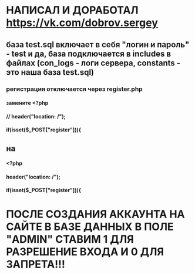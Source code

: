 <!-- 
           ___  __    ___   _        __      ___       __  _____      
  /\/\    /___\/__\  / _ \ /_\    /\ \ \    /   \/\ /\/ _\/__   \/\_/\
 /    \  //  // \// / /_\///_\\  /  \/ /   / /\ / / \ \ \   / /\/\_ _/
/ /\/\ \/ \_// _  \/ /_\\/  _  \/ /\  /   / /_//\ \_/ /\ \ / /    / \ 
\/    \/\___/\/ \_/\____/\_/ \_/\_\ \/   /___,'  \___/\__/ \/     \_/  -->

# НАПИСАЛ И ДОРАБОТАЛ https://vk.com/dobrov.sergey
## база test.sql включает в себя "логин и пароль" - test и да, база подключается в includes в файлах (con_logs - логи сервера, constants - это наша база test.sql)
### регистрация отключается через register.php 
#### замените <?php
####	// header("location: /");
####	if(isset($_POST["register"])){
## на
#### <?php
####	header("location: /");
####	if(isset($_POST["register"])){

# ПОСЛЕ СОЗДАНИЯ АККАУНТА НА САЙТЕ В БАЗЕ ДАННЫХ В ПОЛЕ "ADMIN" СТАВИМ 1 ДЛЯ РАЗРЕШЕНИЕ ВХОДА И 0 ДЛЯ ЗАПРЕТА!!!
